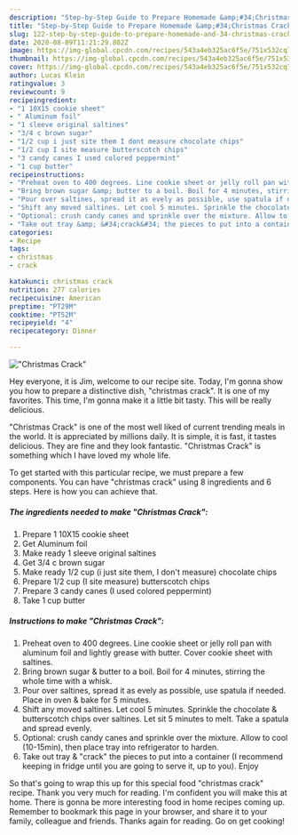 ```yaml
---
description: "Step-by-Step Guide to Prepare Homemade &amp;#34;Christmas Crack&amp;#34;"
title: "Step-by-Step Guide to Prepare Homemade &amp;#34;Christmas Crack&amp;#34;"
slug: 122-step-by-step-guide-to-prepare-homemade-and-34-christmas-crack-and-34
date: 2020-08-09T11:21:29.802Z
image: https://img-global.cpcdn.com/recipes/543a4eb325ac6f5e/751x532cq70/christmas-crack-recipe-main-photo.jpg
thumbnail: https://img-global.cpcdn.com/recipes/543a4eb325ac6f5e/751x532cq70/christmas-crack-recipe-main-photo.jpg
cover: https://img-global.cpcdn.com/recipes/543a4eb325ac6f5e/751x532cq70/christmas-crack-recipe-main-photo.jpg
author: Lucas Klein
ratingvalue: 3
reviewcount: 9
recipeingredient:
- "1 10X15 cookie sheet"
- " Aluminum foil"
- "1 sleeve original saltines"
- "3/4 c brown sugar"
- "1/2 cup i just site them I dont measure chocolate chips"
- "1/2 cup I site measure butterscotch chips"
- "3 candy canes I used colored peppermint"
- "1 cup butter"
recipeinstructions:
- "Preheat oven to 400 degrees. Line cookie sheet or jelly roll pan with aluminum foil and lightly grease with butter. Cover cookie sheet with saltines."
- "Bring brown sugar &amp; butter to a boil. Boil for 4 minutes, stirring the whole time with a whisk."
- "Pour over saltines, spread it as evely as possible, use spatula if needed. Place in oven &amp; bake for 5 minutes."
- "Shift any moved saltines. Let cool 5 minutes. Sprinkle the chocolate &amp; butterscotch chips over saltines. Let sit 5 minutes to melt. Take a spatula and spread evenly."
- "Optional: crush candy canes and sprinkle over the mixture. Allow to cool (10-15min), then place tray into refrigerator to harden."
- "Take out tray &amp; &#34;crack&#34; the pieces to put into a container (I recommend keeping in fridge until you are going to serve it, up to you). Enjoy"
categories:
- Recipe
tags:
- christmas
- crack

katakunci: christmas crack 
nutrition: 277 calories
recipecuisine: American
preptime: "PT29M"
cooktime: "PT52M"
recipeyield: "4"
recipecategory: Dinner

---
```



![&#34;Christmas Crack&#34;](https://img-global.cpcdn.com/recipes/543a4eb325ac6f5e/751x532cq70/christmas-crack-recipe-main-photo.jpg)

Hey everyone, it is Jim, welcome to our recipe site. Today, I'm gonna show you how to prepare a distinctive dish, &#34;christmas crack&#34;. It is one of my favorites. This time, I'm gonna make it a little bit tasty. This will be really delicious.

&#34;Christmas Crack&#34; is one of the most well liked of current trending meals in the world. It is appreciated by millions daily. It is simple, it is fast, it tastes delicious. They are fine and they look fantastic. &#34;Christmas Crack&#34; is something which I have loved my whole life.




To get started with this particular recipe, we must prepare a few components. You can have &#34;christmas crack&#34; using 8 ingredients and 6 steps. Here is how you can achieve that.

<!--inarticleads1-->

##### The ingredients needed to make &#34;Christmas Crack&#34;:

1. Prepare 1 10X15 cookie sheet
1. Get  Aluminum foil
1. Make ready 1 sleeve original saltines
1. Get 3/4 c brown sugar
1. Make ready 1/2 cup (i just site them, I don&#39;t measure) chocolate chips
1. Prepare 1/2 cup (I site measure) butterscotch chips
1. Prepare 3 candy canes (I used colored peppermint)
1. Take 1 cup butter




<!--inarticleads2-->

##### Instructions to make &#34;Christmas Crack&#34;:

1. Preheat oven to 400 degrees. Line cookie sheet or jelly roll pan with aluminum foil and lightly grease with butter. Cover cookie sheet with saltines.
1. Bring brown sugar &amp; butter to a boil. Boil for 4 minutes, stirring the whole time with a whisk.
1. Pour over saltines, spread it as evely as possible, use spatula if needed. Place in oven &amp; bake for 5 minutes.
1. Shift any moved saltines. Let cool 5 minutes. Sprinkle the chocolate &amp; butterscotch chips over saltines. Let sit 5 minutes to melt. Take a spatula and spread evenly.
1. Optional: crush candy canes and sprinkle over the mixture. Allow to cool (10-15min), then place tray into refrigerator to harden.
1. Take out tray &amp; &#34;crack&#34; the pieces to put into a container (I recommend keeping in fridge until you are going to serve it, up to you). Enjoy




So that's going to wrap this up for this special food &#34;christmas crack&#34; recipe. Thank you very much for reading. I'm confident you will make this at home. There is gonna be more interesting food in home recipes coming up. Remember to bookmark this page in your browser, and share it to your family, colleague and friends. Thanks again for reading. Go on get cooking!
